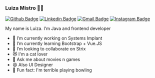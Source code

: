 ### Luiza Mistro 👩‍💻


[![Github Badge](https://img.shields.io/badge/-Github-000?style=flat-square&logo=Github&logoColor=white&link=https://github.com/lucasgdb)](https://github.com/LuMistro)
[![Linkedin Badge](https://img.shields.io/badge/-LinkedIn-blue?style=flat-square&logo=Linkedin&logoColor=white&link=https://www.linkedin.com/in/rebeccamanzi/)](https://www.linkedin.com/in/rebeccamanzi/)
[![Gmail Badge](https://img.shields.io/badge/-Gmail-c14438?style=flat-square&logo=Gmail&logoColor=white&link=mailto:rebeccamanzi@gmail.com)](mailto:luiza.wmistro@gmail.com)
[![Instagram Badge](https://img.shields.io/badge/-Instagram-C13584?style=flat-square&labelColor=C13584&logo=instagram&logoColor=white&link=https://www.instagram.com/codepwr/)](https://www.instagram.com/luizamaria_s2/)

My name is Luiza. I'm Java and frontend developer

 - 🔭 I’m currently working on Systems Implant
 - 🌱 I’m currently learning Bootstrap + Vue.JS
 - 👯 I’m looking to collaborate on Strix
 - :heart_eyes_cat: I'm a cat lover
 - 💬 Ask me about movies n games
 - 😄 Also UI Designer
 - :bowling: Fun fact: I'm terrible playing bowling



